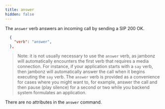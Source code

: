 ```yaml
---
title: answer
hidden: false
---
```


The `answer` verb answers an incoming call by sending a SIP 200 OK.
```json
  {
    "verb": "answer",
  },
```

> Note: it is not usually necessary to use the `answer` verb, as jambonz will automatically encounters the first verb that requires a media connection.  For instance, if your application starts with a `say` verb, then jambonz will automatically answer the call when it begins executing the `say` verb.  The `answer` verb is provided as a convenience for cases where you might want to, for example, answer the call and then pause (play silence) for a second or two while you backend system formulates an application.

There are no attributes in the `answer` command.


